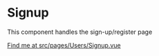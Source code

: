 # Signup

This component handles the sign-up/register page

[Find me at src/pages/Users/Signup.vue](https://github.com/FAIRsharing/fairsharing.github.io/tree/codeQuality/src/pages/Users/Signup.vue)